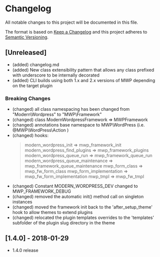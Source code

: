 # Changelog
All notable changes to this project will be documented in this file.

The format is based on [Keep a Changelog](http://keepachangelog.com/en/1.0.0/)
and this project adheres to [Semantic Versioning](http://semver.org/spec/v2.0.0.html).

## [Unreleased]

- (added) changelog.md
- (added) New class extensibility pattern that allows any class prefixed with underscore to be internally decorated
- (added) CLI builds using both 1.x and 2.x versions of MWP depending on the target plugin

### Breaking Changes
- (changed) all class namespacing has been changed from "Modern\Wordpress" to "MWP\Framework"
- (changed) class ModernWordpressFramework => MWPFramework
- (changed) annotations base namespace to MWP\WordPress (i.e. @MWP\WordPress\Action )
- (changed) hooks:
  > modern_wordpress_init => mwp_framework_init
  > modern_wordpress_find_plugins => mwp_framework_plugins
  > modern_wordpress_queue_run => mwp_framework_queue_run
  > modern_wordpress_queue_maintenance => mwp_framework_queue_maintenance
  > mwp_form_class => mwp_fw_form_class
  > mwp_form_implementation => mwp_fw_form_implementation
  > mwp_tmpl => mwp_fw_tmpl
- (changed) Constant MODERN_WORDPRESS_DEV changed to MWP_FRAMEWORK_DEBUG
- (changed) removed the automatic init() method call on singleton instances
- (changed) moved the framework init back to the 'after_setup_theme' hook to allow themes to extend plugins
- (changed) relocated the plugin templates overrides to the 'templates' subfolder of the plugin slug directory in the theme

## [1.4.0] - 2018-01-29
- 1.4.0 release